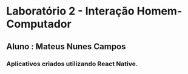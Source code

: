 # Laboratório 2 - Interação Homem-Computador
## Aluno : Mateus Nunes Campos
### Aplicativos criados utilizando React Native.
